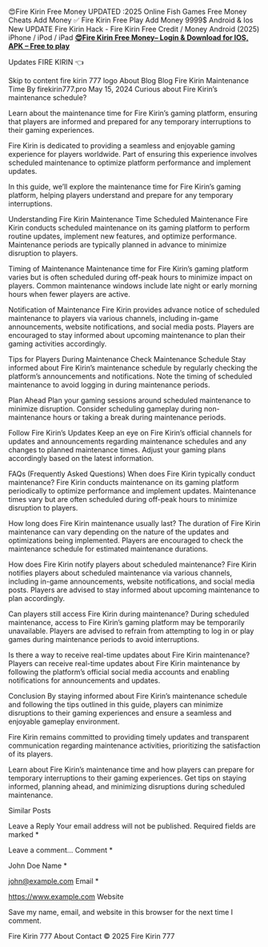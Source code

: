 
😍Fire Kirin Free Money UPDATED :2025 Online Fish Games Free Money Cheats Add Money
✅ Fire Kirin Free Play Add Money 9999$ Android & Ios New UPDATE 
Fire Kirin Hack - Fire Kirin Free Credit / Money Android (2025) iPhone / iPod / iPad
**[😍Fire Kirin Free Money– Login & Download for IOS, APK – Free to play](https://firekirinmoneyhack.mystrikingly.com/)**

Updates FIRE KIRIN 👈 

Skip to content
fire kirin 777 logo
About
Blog
Blog
Fire Kirin Maintenance Time
By
firekirin777.pro
May 15, 2024
Curious about Fire Kirin’s maintenance schedule?

Learn about the maintenance time for Fire Kirin’s gaming platform, ensuring that players are informed and prepared for any temporary interruptions to their gaming experiences.

Fire Kirin is dedicated to providing a seamless and enjoyable gaming experience for players worldwide. Part of ensuring this experience involves scheduled maintenance to optimize platform performance and implement updates.

In this guide, we’ll explore the maintenance time for Fire Kirin’s gaming platform, helping players understand and prepare for any temporary interruptions.

Understanding Fire Kirin Maintenance Time
Scheduled Maintenance
Fire Kirin conducts scheduled maintenance on its gaming platform to perform routine updates, implement new features, and optimize performance. Maintenance periods are typically planned in advance to minimize disruption to players.

Timing of Maintenance
Maintenance time for Fire Kirin’s gaming platform varies but is often scheduled during off-peak hours to minimize impact on players. Common maintenance windows include late night or early morning hours when fewer players are active.

Notification of Maintenance
Fire Kirin provides advance notice of scheduled maintenance to players via various channels, including in-game announcements, website notifications, and social media posts. Players are encouraged to stay informed about upcoming maintenance to plan their gaming activities accordingly.

Tips for Players During Maintenance
Check Maintenance Schedule
Stay informed about Fire Kirin’s maintenance schedule by regularly checking the platform’s announcements and notifications. Note the timing of scheduled maintenance to avoid logging in during maintenance periods.

Plan Ahead
Plan your gaming sessions around scheduled maintenance to minimize disruption. Consider scheduling gameplay during non-maintenance hours or taking a break during maintenance periods.

Follow Fire Kirin’s Updates
Keep an eye on Fire Kirin’s official channels for updates and announcements regarding maintenance schedules and any changes to planned maintenance times. Adjust your gaming plans accordingly based on the latest information.

FAQs (Frequently Asked Questions)
When does Fire Kirin typically conduct maintenance?
Fire Kirin conducts maintenance on its gaming platform periodically to optimize performance and implement updates. Maintenance times vary but are often scheduled during off-peak hours to minimize disruption to players.

How long does Fire Kirin maintenance usually last?
The duration of Fire Kirin maintenance can vary depending on the nature of the updates and optimizations being implemented. Players are encouraged to check the maintenance schedule for estimated maintenance durations.

How does Fire Kirin notify players about scheduled maintenance?
Fire Kirin notifies players about scheduled maintenance via various channels, including in-game announcements, website notifications, and social media posts. Players are advised to stay informed about upcoming maintenance to plan accordingly.

Can players still access Fire Kirin during maintenance?
During scheduled maintenance, access to Fire Kirin’s gaming platform may be temporarily unavailable. Players are advised to refrain from attempting to log in or play games during maintenance periods to avoid interruptions.

Is there a way to receive real-time updates about Fire Kirin maintenance?
Players can receive real-time updates about Fire Kirin maintenance by following the platform’s official social media accounts and enabling notifications for announcements and updates.

Conclusion
By staying informed about Fire Kirin’s maintenance schedule and following the tips outlined in this guide, players can minimize disruptions to their gaming experiences and ensure a seamless and enjoyable gameplay environment.

Fire Kirin remains committed to providing timely updates and transparent communication regarding maintenance activities, prioritizing the satisfaction of its players.

Learn about Fire Kirin’s maintenance time and how players can prepare for temporary interruptions to their gaming experiences. Get tips on staying informed, planning ahead, and minimizing disruptions during scheduled maintenance.

Similar Posts







Leave a Reply
Your email address will not be published. Required fields are marked *

Leave a comment...
Comment *

John Doe
Name *

john@example.com
Email *

https://www.example.com
Website


Save my name, email, and website in this browser for the next time I comment.


Fire Kirin 777
About
Contact
© 2025 Fire Kirin 777
